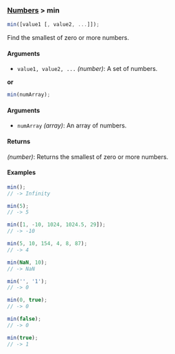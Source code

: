 ### [Numbers](../) > min

```js
min([value1 [, value2, ...]]);
```

Find the smallest of zero or more numbers.

#### Arguments

- `value1, value2, ...` _(number)_: A set of numbers.

**or**

```js
min(numArray);
```

#### Arguments

- `numArray` _(array)_: An array of numbers.

#### Returns

_(number)_: Returns the smallest of zero or more numbers.

#### Examples
```js
min();
// -> Infinity

min(5);
// -> 5

min([1, -10, 1024, 1024.5, 29]);
// -> -10

min(5, 10, 154, 4, 8, 87);
// -> 4

min(NaN, 10);
// -> NaN

min('', '1');
// -> 0

min(0, true);
// -> 0

min(false);
// -> 0

min(true);
// -> 1
```
